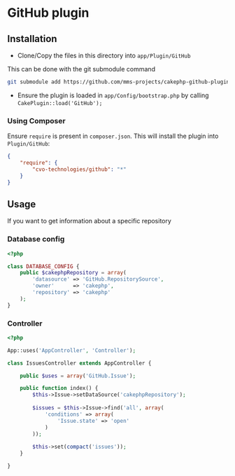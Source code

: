 # GitHub plugin

## Installation

* Clone/Copy the files in this directory into `app/Plugin/GitHub`

This can be done with the git submodule command
```sh
git submodule add https://github.com/mms-projects/cakephp-github-plugin.git app/Plugin/DebugKit
```

* Ensure the plugin is loaded in `app/Config/bootstrap.php` by calling `CakePlugin::load('GitHub');`

### Using Composer

Ensure `require` is present in `composer.json`. This will install the plugin into `Plugin/GitHub`:

```json
{
    "require": {
        "cvo-technologies/github": "*"
    }
}
```

## Usage

If you want to get information about a specific repository

### Database config

```php
<?php

class DATABASE_CONFIG {
    public $cakephpRepository = array(
        'datasource' => 'GitHub.RepositorySource',
        'owner'      => 'cakephp',
        'repository' => 'cakephp'
    );
}
```

### Controller

```php
<?php

App::uses('AppController', 'Controller');

class IssuesController extends AppController {

    public $uses = array('GitHub.Issue');

    public function index() {
        $this->Issue->setDataSource('cakephpRepository');
       
        $issues = $this->Issue->find('all', array(
            'conditions' => array(
                'Issue.state' => 'open'
            )
        ));
        
        $this->set(compact('issues'));
    }

}
```

